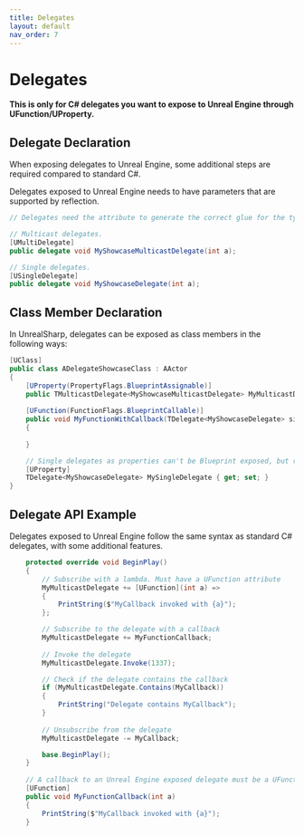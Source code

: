```yaml
---
title: Delegates
layout: default
nav_order: 7
---
```

# Delegates

**This is only for C# delegates you want to expose to Unreal Engine through UFunction/UProperty.**

## Delegate Declaration

When exposing delegates to Unreal Engine, some additional steps are required compared to standard C#.

Delegates exposed to Unreal Engine needs to have parameters that are supported by reflection.

```c#
// Delegates need the attribute to generate the correct glue for the type.

// Multicast delegates.
[UMultiDelegate]
public delegate void MyShowcaseMulticastDelegate(int a);

// Single delegates.
[USingleDelegate]
public delegate void MyShowcaseDelegate(int a);
```

## Class Member Declaration

In UnrealSharp, delegates can be exposed as class members in the following ways:

```c#
[UClass]
public class ADelegateShowcaseClass : AActor
{
    [UProperty(PropertyFlags.BlueprintAssignable)]
    public TMulticastDelegate<MyShowcaseMulticastDelegate> MyMulticastDelegate { get; set; }
    
    [UFunction(FunctionFlags.BlueprintCallable)]
    public void MyFunctionWithCallback(TDelegate<MyShowcaseDelegate> singleDelegate)
    {
        
    }

    // Single delegates as properties can't be Blueprint exposed, but reflection exposed. Unreal Engine limitation.
    [UProperty]
    TDelegate<MyShowcaseDelegate> MySingleDelegate { get; set; }
}
```

## Delegate API Example

Delegates exposed to Unreal Engine follow the same syntax as standard C# delegates, with some additional features.

```c#
    protected override void BeginPlay()
    {
        // Subscribe with a lambda. Must have a UFunction attribute
        MyMulticastDelegate += [UFunction](int a) =>
        {
            PrintString($"MyCallback invoked with {a}");
        };

        // Subscribe to the delegate with a callback
        MyMulticastDelegate += MyFunctionCallback;
        
        // Invoke the delegate
        MyMulticastDelegate.Invoke(1337);

        // Check if the delegate contains the callback
        if (MyMulticastDelegate.Contains(MyCallback))
        {
            PrintString("Delegate contains MyCallback");
        }
        
        // Unsubscribe from the delegate
        MyMulticastDelegate -= MyCallback;

        base.BeginPlay();
    }
    
    // A callback to an Unreal Engine exposed delegate must be a UFunction.
    [UFunction]
    public void MyFunctionCallback(int a)
    {
        PrintString($"MyCallback invoked with {a}");
    }
```












